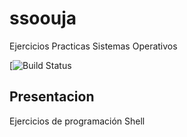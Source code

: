 # ssoouja
Ejercicios Practicas Sistemas Operativos

[![Build Status](hola)
## Presentacion
Ejercicios de programación Shell

